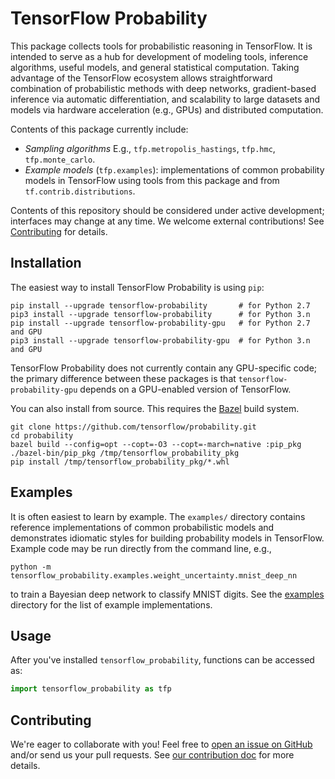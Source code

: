 # TensorFlow Probability

This package collects tools for probabilistic reasoning in TensorFlow. It is
intended to serve as a hub for development of modeling tools, inference
algorithms, useful models, and general statistical computation. Taking advantage
of the TensorFlow ecosystem allows straightforward combination of probabilistic
methods with deep networks, gradient-based inference via automatic
differentiation, and scalability to large datasets and models via hardware
acceleration (e.g., GPUs) and distributed computation.

Contents of this package currently include:

* *Sampling algorithms* E.g., `tfp.metropolis_hastings`, `tfp.hmc`,
  `tfp.monte_carlo`.
* *Example models* (`tfp.examples`): implementations of common probability
  models in TensorFlow using tools from this package and from
  `tf.contrib.distributions`.

Contents of this repository should be considered under active development;
interfaces may change at any time. We welcome external contributions! See
[Contributing](#contributing) for details.

## Installation

The easiest way to install TensorFlow Probability is using `pip`:

```shell
pip install --upgrade tensorflow-probability       # for Python 2.7
pip3 install --upgrade tensorflow-probability      # for Python 3.n
pip install --upgrade tensorflow-probability-gpu   # for Python 2.7 and GPU
pip3 install --upgrade tensorflow-probability-gpu  # for Python 3.n and GPU
```

TensorFlow Probability does not currently contain any GPU-specific code; the
primary difference between these packages is that  `tensorflow-probability-gpu`
depends on a GPU-enabled version of TensorFlow.

You can also install from source. This requires the [Bazel](
https://bazel.build/) build system.

```shell
git clone https://github.com/tensorflow/probability.git
cd probability
bazel build --config=opt --copt=-O3 --copt=-march=native :pip_pkg
./bazel-bin/pip_pkg /tmp/tensorflow_probability_pkg
pip install /tmp/tensorflow_probability_pkg/*.whl
```

## Examples

It is often easiest to learn by example. The `examples/` directory contains
reference implementations of common probabilistic models and demonstrates
idiomatic styles for building probability models in TensorFlow. Example code may
be run directly from the command line, e.g.,

`python -m tensorflow_probability.examples.weight_uncertainty.mnist_deep_nn`

to train a Bayesian deep network to classify MNIST digits. See the
[examples](https://github.com/tensorflow/probability/tree/master/tensorflow_probability/examples/)
directory for the list of example implementations.

## Usage

After you've installed `tensorflow_probability`, functions can be accessed as:

```python
import tensorflow_probability as tfp
```

## Contributing

We're eager to collaborate with you! Feel free to [open an issue on
GitHub](https://github.com/tensorflow/probability/issues) and/or send us your
pull requests. See [our contribution doc](CONTRIBUTING.md) for more details.
